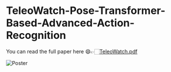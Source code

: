 # TeleoWatch-Pose-Transformer-Based-Advanced-Action-Recognition

You can read the full paper here 😄👉🏻[TeleoWatch.pdf](TeleoWatch.pdf)

![Poster](TeleoWatch_poster.jpg)
